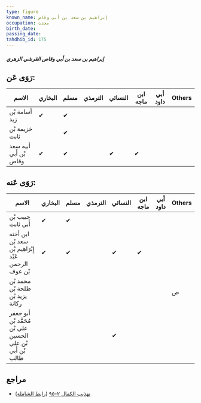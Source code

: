 ```yaml
---
type: figure
known_name: إبراهيم بن سعد بن أبي وقاص
occupation: محدث
birth_date:
passing_date:
tahdhib_id: 175
---
```

##### إبراهيم بن سعد بن أبي وقاص القرشي الزهري

## رَوَى عَن:
| الاسم                  | البخاري | مسلم | الترمذي | النسائي | ابن ماجه | أبي داود | Others |
| ---------------------- | ------- | ---- | ------- | ------- | -------- | -------- | ------ |
| أسامة بْن زيد          | ✔       | ✔    |         |         |          |          |        |
| خزيمة بْن ثابت         |         | ✔    |         |         |          |          |        |
| أبيه سعد بْن أَبي وقاص | ✔       | ✔    |         | ✔       | ✔        |          |        |
## رَوَى عَنه:
| الاسم                                                      | البخاري | مسلم | الترمذي | النسائي | ابن ماجه | أبي داود | Others |
| ---------------------------------------------------------- | ------- | ---- | ------- | ------- | -------- | -------- | ------ |
| حبيب بْن أَبي ثابت                                         | ✔       | ✔    |         |         |          |          |        |
| ابن أخته سعد بْن إِبْرَاهِيم بْن عَبْد الرحمن بْن عوف      | ✔       | ✔    |         | ✔       | ✔        |          |        |
| محمد بْن طلحة بْن يزيد بْن ركانة                           |         |      |         |         |          |          | ص      |
| أبو جعفر مُحَمَّد بْن علي بْن الحسين بْن علي بْن أَبي طالب |         |      |         | ✔       |          |          |        |
## مراجع
- [تهذيب الكمال ٢-٩٥](obsidian://open?vault=Tahdhib-al-Kamal&file=Figures/١٧٥-إبراهيم%20بن%20سعد%20بن%20أبي%20وقاص%20القرشي%20الزهري) ([رابط الشاملة](https://shamela.ws/book/3722/576))